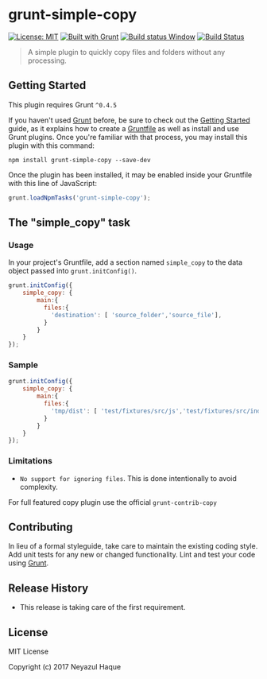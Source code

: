# grunt-simple-copy

[![License: MIT](https://img.shields.io/badge/License-MIT-yellow.svg)](https://opensource.org/licenses/MIT)
[![Built with Grunt](https://cdn.gruntjs.com/builtwith.svg)](https://gruntjs.com/)
[![Build status Window](https://ci.appveyor.com/api/projects/status/bo4hpc1mwa26a39n/branch/master?svg=true)](https://ci.appveyor.com/project/hellonuh/grunt-simple-copy/branch/master)
[![Build Status](https://travis-ci.org/hellonuh/grunt-simple-copy.svg?branch=master)](https://travis-ci.org/hellonuh/grunt-simple-copy)


> A simple plugin to quickly copy files and folders without any processing.

## Getting Started
This plugin requires Grunt `^0.4.5`

If you haven't used [Grunt](http://gruntjs.com/) before, be sure to check out the [Getting Started](http://gruntjs.com/getting-started) guide, as it explains how to create a [Gruntfile](http://gruntjs.com/sample-gruntfile) as well as install and use Grunt plugins. Once you're familiar with that process, you may install this plugin with this command:

```shell
npm install grunt-simple-copy --save-dev
```

Once the plugin has been installed, it may be enabled inside your Gruntfile with this line of JavaScript:

```js
grunt.loadNpmTasks('grunt-simple-copy');
```

## The "simple_copy" task

### Usage
In your project's Gruntfile, add a section named `simple_copy` to the data object passed into `grunt.initConfig()`.

```js
grunt.initConfig({
    simple_copy: {
        main:{
          files:{
            'destination': [ 'source_folder','source_file'],
          }
        }
    }
});
```


### Sample
```js
grunt.initConfig({
    simple_copy: {
        main:{
          files:{
            'tmp/dist': [ 'test/fixtures/src/js','test/fixtures/src/index.html'],
          }
        }
    }
});
```

### Limitations
- `No support for ignoring files`. This is done intentionally to avoid complexity.

For full featured copy plugin use the official `grunt-contrib-copy`


## Contributing
In lieu of a formal styleguide, take care to maintain the existing coding style. Add unit tests for any new or changed functionality. Lint and test your code using [Grunt](http://gruntjs.com/).


## Release History
- This release is taking care of the first requirement.

## License
MIT License

Copyright (c) 2017 Neyazul Haque

